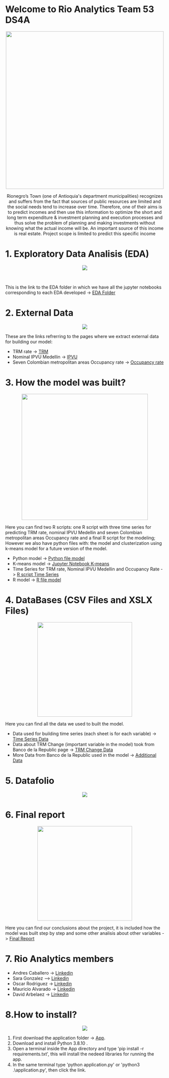 
 # Welcome to Rio Analytics Team 53 DS4A



<p align="center">
<img src="./Images/Rio%20Analytics-logos_black.png" width="500" height="500" class="center">
 </p>
 
 <p align="center">
Rionegro’s Town (one of Antioquia's department municipalities) recognizes and suffers from the fact  that sources of public resources are limited and the social needs tend to increase over time. Therefore, one of their aims is to predict incomes and then use this information to optimize the short and long term expenditure & investment planning and execution processes and thus solve the problem of planning and making investments without knowing what the actual income will be. An important source of this income is real estate. Project scope is limited to predict this specific income
 </p>




# 1. Exploratory Data Analisis (EDA)

<p align="center">
<img src="Images/EDA_Icon.png" class="center">
 </p><br/>


This is the link to the EDA folder in which we have all the jupyter notebooks corresponding to each EDA developed -> [EDA Folder](./EDA)

# 2. External Data

<p align="center">
<img src="Images/extrac_data.png" class="center">
 </p>


These are the links refrerring to the pages where we extract external data for building our model:
 - TRM rate -> [TRM](https://www.banrep.gov.co/es/estadisticas/trm)
 - Nominal IPVU Medellin -> [IPVU](https://www.banrep.gov.co/es/estadisticas/indice-precios-vivienda-usada-ipvu)
 - Seven Colombian metropolitan areas Occupancy rate -> [Occupancy rate](https://www.banrep.gov.co/es/estadisticas/tasas-ocupacion-y-desempleo)

# 3. How the model was built?

<p align="center">
<img src="Images/machine-learning.png" width=400 height=400 class="center">
 </p>

 Here you can find two R scripts: one R script with three time series for predicting TRM rate, nominal IPVU Medellin and seven Colombian metropolitan areas Occupancy rate and a final R script for the modeling; However we also have python files with: the model and clusterization using k-means model for a future version of the model.
  - Python model -> [Python file model](./Model/Model.py)
  - K-means model -> [Jupyter Notebook K-means](./Model/Cluster%20predial.ipynb)
  - Time Series for TRM rate, Nominal IPVU Medellin and Occupancy Rate ->  [R script Time Series](./Model/codigo%20series%20de%20tiempo.R)
  - R model -> [R file model](./Model/Código_modelamiento.R)

# 4. DataBases (CSV Files and XSLX Files)

<p align="center">
<img src="Images/databases.png" width=300 height=300 class="center">
 </p>
 
 Here you can find all the data we used to built the model.
 - Data used for building time series (each sheet is for each variable) -> [Time Series Data](./DataBases%20(CSV%20Files)/series%20pronóticos.xlsx)
 - Data about TRM Change (important variable in the model) took from Banco de la Republic page -> [TRM Change Data](./DataBases%20(CSV%20Files)/pronosticos_analisis_BR.xlsx)
 - More Data from Banco de la Republic used in the model -> [Additional Data](./DataBases%20(CSV%20Files)/Series_Variables_modelo_BR.xlsx)

# 5. Datafolio

 <p align="center">
<img src="Images/folio.jpeg" class="center">
 </p>



# 6. Final report

 <p align="center">
<img src="Images/report.png" width=300 height=300 class="center">
 </p>
 
 Here you can find our conclusions about the project, it is included how the model was built step by step and some other analisis about other variables -> 
 [Final Report](./FinalReport/FinalReport.pdf) 
 
 # 7. Rio Analytics members
  - Andres Caballero -> [Linkedin](https://www.linkedin.com/in/andres-caballero)
  - Sara Gonzalez --> [Linkedin](https://www.linkedin.com/in/sara-lucia-gonz%C3%A1lez-torres-8581491b3)
  - Oscar Rodriguez -> [Linkedin](www.linkedin.com/in/oscar-julian-rodriguez-cardenas-5b2b721bb)
  - Mauricio Alvarado -> [Linkedin](https://www.linkedin.com/in/mauriciora/)
  - David Arbelaez -> [Linkedin](http://www.linkedin.com/in/david-arbelaez-2aab30a7)


# 8.How to install?

 <p align="center">
<img src="Images/app.jfif" class="center">
 </p>
 

 1. First download the application folder -> [App](./DS4A-53/tree/main/App).
 2. Download and install Python 3.8.10 .
 3. Open a terminal inside the App directory and type 'pip install -r requirements.txt', this will install the nedeed libraries for running the app.
 4. In the same terminal type 'python application.py' or 'python3 .\application.py', then click the link.










